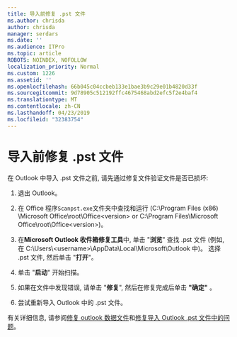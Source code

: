 ```yaml
---
title: 导入前修复 .pst 文件
ms.author: chrisda
author: chrisda
manager: serdars
ms.date: ''
ms.audience: ITPro
ms.topic: article
ROBOTS: NOINDEX, NOFOLLOW
localization_priority: Normal
ms.custom: 1226
ms.assetid: ''
ms.openlocfilehash: 66b045c04ccbeb133e1bae3b9c29e01b4820d33f
ms.sourcegitcommit: 9d78905c512192ffc4675468abd2efc5f2e4baf4
ms.translationtype: MT
ms.contentlocale: zh-CN
ms.lasthandoff: 04/23/2019
ms.locfileid: "32383754"
---
```

# <a name="repair-pst-file-before-importing"></a>导入前修复 .pst 文件

在 Outlook 中导入 .pst 文件之前, 请先通过修复文件验证文件是否已损坏:

1. 退出 Outlook。

2. 在 Office 程序`Scanpst.exe`文件夹中查找和运行 (C:\Program Files (x86) \Microsoft Office\root\Office\<version\> or C:\Program Files\Microsoft Office\root\Office\<version\>)。

3. 在**Microsoft Outlook 收件箱修复工具**中, 单击 "**浏览**" 查找 .pst 文件 (例如, 在 C:\Users\\<username\>\AppData\Local\Microsoft\Outlook 中)。 选择 .pst 文件, 然后单击 "**打开**"。

4. 单击 "**启动**" 开始扫描。

5. 如果在文件中发现错误, 请单击 "**修复**", 然后在修复完成后单击 **"确定"** 。

6. 尝试重新导入 Outlook 中的 .pst 文件。

有关详细信息, 请参阅[修复 outlook 数据文件](https://support.office.com/article/25663bc3-11ec-4412-86c4-60458afc5253)和[修复导入 Outlook .pst 文件中的问题](https://support.office.com/article/2d2e50dc-5c36-4ab2-ab50-f1be733b3d6e)。
